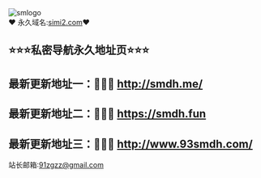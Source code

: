 <div class="logo">
        <img src="https://97smdh.com/wp-content/uploads/2022/07/smdhL0g0.png" alt="smlogo">
      </div>
</div>
</div>
</div>
</div>
</div>
❤ 永久域名:<a href="https://simi2.com">simi2.com</a>❤
  <h2>⭐⭐⭐私密导航永久地址页⭐⭐⭐</h2>
  <h2>最新更新地址一：🚗🚗🚗 <a href="http://smdh.me/">http://smdh.me/</a> </h2>	
  <h2>最新更新地址二：🚗🚗🚗 <a href="https://smdh.fun/">https://smdh.fun</a> </h2>
  <h2>最新更新地址三：🚗🚗🚗 <a href="https://mmhydh.com/">http://www.93smdh.com/</a> </h2>
  
	

  站长邮箱:91zgzz@gmail.com
